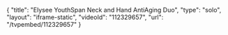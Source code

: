 {
    "title": "Elysee YouthSpan Neck and Hand AntiAging Duo",
    "type": "solo",
    "layout": "iframe-static",
    "videoId": "112329657",
    "url": "\/tvpembed\/112329657"
}